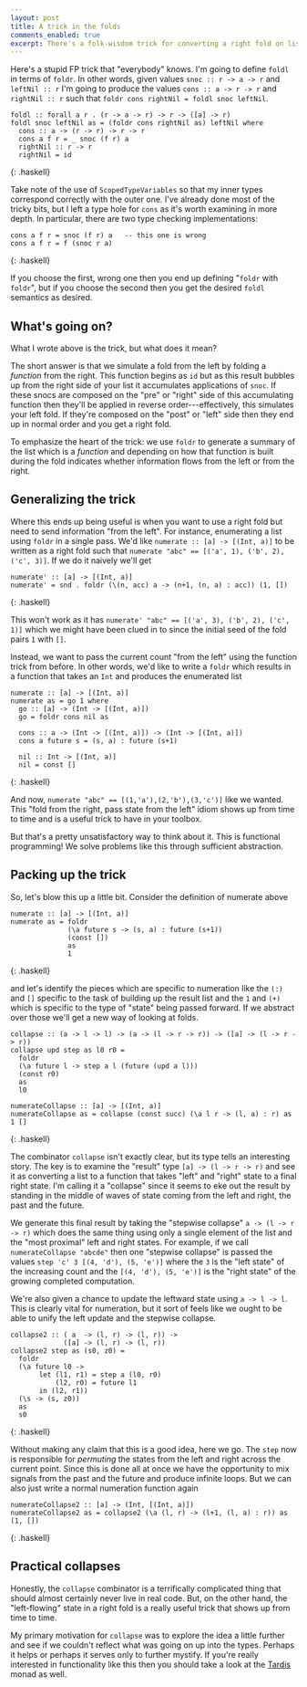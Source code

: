 ```yaml
---
layout: post
title: A trick in the folds
comments_enabled: true
excerpt: There's a folk-wisdom trick for converting a right fold on lists into a left fold. This may not appear to be terrifically useful at first but if you look a bit beneath the surface then it reveals a practical tool in any functional programmer's toolbelt.
---
```


Here's a stupid FP trick that "everybody" knows. I'm going to define
`foldl` in terms of `foldr`. In other words, given values `snoc :: r
-> a -> r` and `leftNil :: r` I'm going to produce the values `cons ::
a -> r -> r` and `rightNil :: r` such that `foldr cons rightNil =
foldl snoc leftNil`.

~~~
foldl :: forall a r . (r -> a -> r) -> r -> ([a] -> r)
foldl snoc leftNil as = (foldr cons rightNil as) leftNil where
  cons :: a -> (r -> r) -> r -> r
  cons a f r = _ snoc (f r) a
  rightNil :: r -> r
  rightNil = id
~~~
{: .haskell}

Take note of the use of `ScopedTypeVariables` so that my inner types
correspond correctly with the outer one. I've already done most of the
tricky bits, but I left a type hole for `cons` as it's worth examining
in more depth. In particular, there are two type checking
implementations:

~~~
cons a f r = snoc (f r) a   -- this one is wrong
cons a f r = f (snoc r a)
~~~
{: .haskell}

If you choose the first, wrong one then you end up defining "`foldr`
with `foldr`", but if you choose the second then you get the desired
`foldl` semantics as desired.

## What's going on?

What I wrote above is the trick, but what does it mean?

The short answer is that we simulate a fold from the left by folding a
*function* from the right. This function begins as `id` but as this
result bubbles up from the right side of your list it accumulates
applications of `snoc`. If these snocs are composed on the "pre" or
"right" side of this accumulating function then they'll be applied in
reverse order---effectively, this simulates your left fold. If they're
composed on the "post" or "left" side then they end up in normal order
and you get a right fold.

To emphasize the heart of the trick: we use `foldr` to generate a
summary of the list which is a *function* and depending on how that
function is built during the fold indicates whether information flows
from the left or from the right.

## Generalizing the trick

Where this ends up being useful is when you want to use a right fold
but need to send information "from the left". For instance,
enumerating a list using `foldr` in a single pass. We'd like `numerate
:: [a] -> [(Int, a)]` to be written as a right fold such that
`numerate "abc" == [('a', 1), ('b', 2), ('c', 3)]`. If we do
it naively we'll get

~~~
numerate' :: [a] -> [(Int, a)]
numerate' = snd . foldr (\(n, acc) a -> (n+1, (n, a) : acc)) (1, [])
~~~
{: .haskell}

This won't work as it has `numerate' "abc" ==
[('a', 3), ('b', 2), ('c', 1)]` which we might have been clued in to
since the initial seed of the fold pairs `1` with `[]`.

Instead, we want to pass the current count "from the left" using the
function trick from before. In other words, we'd like to write a
`foldr` which results in a function that takes an `Int` and produces
the enumerated list

~~~
numerate :: [a] -> [(Int, a)]
numerate as = go 1 where
  go :: [a] -> (Int -> [(Int, a)])
  go = foldr cons nil as

  cons :: a -> (Int -> [(Int, a)]) -> (Int -> [(Int, a)])
  cons a future s = (s, a) : future (s+1)

  nil :: Int -> [(Int, a)]
  nil = const []
~~~
{: .haskell}

And now, `numerate "abc" == [(1,'a'),(2,'b'),(3,'c')]` like we
wanted. This "fold from the right, pass state from the left" idiom
shows up from time to time and is a useful trick to have in your
toolbox.

But that's a pretty unsatisfactory way to think about it. This is
functional programming! We solve problems like this through sufficient
abstraction.

## Packing up the trick

So, let's blow this up a little bit. Consider the definition of
numerate above

~~~
numerate :: [a] -> [(Int, a)]
numerate as = foldr
              (\a future s -> (s, a) : future (s+1))
              (const [])
              as
              1
~~~
{: .haskell}

and let's identify the pieces which are specific to numeration like
the `(:)` and `[]` specific to the task of building up the result list
and the `1` and `(+)` which is specific to the type of "state" being
passed forward. If we abstract over those we'll get a new way of
looking at folds.

~~~
collapse :: (a -> l -> l) -> (a -> (l -> r -> r)) -> ([a] -> (l -> r -> r))
collapse upd step as l0 r0 =
  foldr
  (\a future l -> step a l (future (upd a l)))
  (const r0)
  as
  l0

numerateCollapse :: [a] -> [(Int, a)]
numerateCollapse as = collapse (const succ) (\a l r -> (l, a) : r) as 1 []
~~~
{: .haskell}

The combinator `collapse` isn't exactly clear, but its type tells an
interesting story. The key is to examine the "result" type `[a] -> (l
-> r -> r)` and see it as converting a list to a function that takes
"left" and "right" state to a final right state. I'm calling it a
"collapse" since it seems to eke out the result by standing in the
middle of waves of state coming from the left and right, the past and
the future.

We generate this final result by taking the "stepwise collapse" `a ->
(l -> r -> r)` which does the same thing using only a single element
of the list and the "most proximal" left and right states. For
example, if we call `numerateCollapse "abcde"` then one "stepwise
collapse" is passed the values `step 'c' 3 [(4, 'd'), (5, 'e')]` where
the `3` is the "left state" of the increasing count and the
`[(4, 'd'), (5, 'e')]` is the "right state" of the growing completed
computation.

We're also given a chance to update the leftward state using `a -> l
-> l`. This is clearly vital for numeration, but it sort of feels like
we ought to be able to unify the left update and the stepwise
collapse.

~~~
collapse2 :: ( a  -> (l, r) -> (l, r)) ->
             ([a] -> (l, r) -> (l, r))
collapse2 step as (s0, z0) =
  foldr
  (\a future l0 ->
       let (l1, r1) = step a (l0, r0)
           (l2, r0) = future l1
       in (l2, r1))
  (\s -> (s, z0))
  as
  s0
~~~
{: .haskell}

Without making any claim that this is a good idea, here we go. The
`step` now is responsible for *permuting* the states from the left and
right across the current point. Since this is done all at once we have
the opportunity to mix signals from the past and the future and
produce infinite loops. But we can also just write a normal numeration
function again

~~~
numerateCollapse2 :: [a] -> (Int, [(Int, a)])
numerateCollapse2 as = collapse2 (\a (l, r) -> (l+1, (l, a) : r)) as (1, [])
~~~
{: .haskell}

## Practical collapses

Honestly, the `collapse` combinator is a terrifically complicated
thing that should almost certainly never live in real code. But, on
the other hand, the "left-flowing" state in a right fold is a really
useful trick that shows up from time to time.

My primary motivation for `collapse` was to explore the idea a little
further and see if we couldn't reflect what was going on up into the
types. Perhaps it helps or perhaps it serves only to further
mystify. If you're really interested in functionality like this then
you should take a look at the
[Tardis](http://hackage.haskell.org/package/tardis) monad as well.

